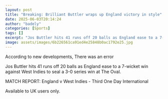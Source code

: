 ```yaml
---
layout: post
title: "Breaking: Brilliant Buttler wraps up England victory in style"
date: 2025-06-03T20:14:24
author: "badely"
categories: [Sports]
tags: []
excerpt: "Jos Buttler hits 41 runs off 20 balls as England ease to a 7-wicket win against West Indies to seal a 3-0 series win at The Oval."
image: assets/images/6b226561ca91ed4e25848b0ac1792e25.jpg
---
```


According to new developments, There was an error

Jos Buttler hits 41 runs off 20 balls as England ease to a 7-wicket win against West Indies to seal a 3-0 series win at The Oval.

MATCH REPORT: England v West Indies - Third One Day International

Available to UK users only.

